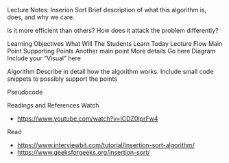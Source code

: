 Lecture Notes: Inserion Sort
Brief description of what this algorithm is, does, and why we care.

Is it more efficient than others? How does it attack the problem differently?

Learning Objectives
What
Will
The
Students
Learn
Today
Lecture Flow
Main Point
Supporting Points
Another main point
More details
Go here
Diagram
Include your “Visual” here

Algorithm
Describe in detail how the algorithm works. Include small code snippets to possibly support the points

Pseudocode

Readings and References
Watch
- https://www.youtube.com/watch?v=lCDZ0IprFw4

Read
- https://www.interviewbit.com/tutorial/insertion-sort-algorithm/
- https://www.geeksforgeeks.org/insertion-sort/
